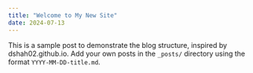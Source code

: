 ```yaml
---
title: "Welcome to My New Site"
date: 2024-07-13
---
```


This is a sample post to demonstrate the blog structure, inspired by dshah02.github.io. Add your own posts in the `_posts/` directory using the format `YYYY-MM-DD-title.md`. 